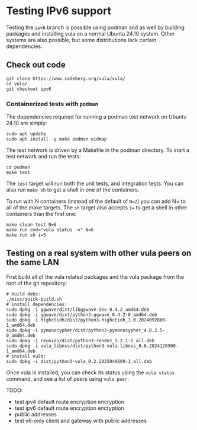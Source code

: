 Testing IPv6 support
====================

Testing the `ipv6` branch is possible using podman and as well by building
packages and installing vula on a normal Ubuntu 24.10 system. Other systems are
also possible, but some distributions lack certain dependencies.

## Check out code

```
git clone https://www.codeberg.org/vula/vula/
cd vula/
git checkout ipv6
```

### Containerized tests with `podman`

The dependencies required for running a podman test network on Ubuntu 24.10 are
simply:

```
sudo apt update
sudo apt install -y make podman uidmap
```

The test network is driven by a Makefile in the podman directory. To start a
test network and run the tests:

```
cd podman
make test
```

The `test` target will run both the unit tests, and integration tests. You can
also run `make sh` to get a shell in one of the containers.

To run with N containers (instead of the default of `N=2`) you can add N= to
all of the make targets. The `sh` target also accepts `i=` to  get a shell in
other containers than the first one:

```
make clean test N=6
make run cmd="vula status -v" N=6
make run sh i=5
```

## Testing on a real system with other vula peers on the same LAN

First build all of the vula related packages and the vula package from the root
of the git repository:
```
# build debs:
./misc/quick-build.sh
# install dependencies:
sudo dpkg -i ggwave/dist/libggwave-dev_0.4.2_amd64.deb
sudo dpkg -i ggwave/dist/python3-ggwave_0.4.2-0_amd64.deb
sudo dpkg -i highctidh/dist/python3-highctidh_1.0.2024092800-1_amd64.deb
sudo dpkg -i pymonocypher/dist/python3-pymonocypher_4.0.2.5-0_amd64.deb
sudo dpkg -i reunion/dist/python3-rendez_1.2.1-1_all.deb
sudo dpkg -i vula_libnss/dist/python3-vula-libnss_0.0.2024120900-1_amd64.deb
# install vula:
sudo dpkg -i dist/python3-vula_0.2.2025040600-1_all.deb
```

Once vula is installed, you can check its status using the `vula status`
command, and see a list of peers using `vula peer`.

TODO:

* test ipv4 default route encryption encryption
* test ipv6 default route encryption encryption
* public addresses
* test v6-only client and gateway with public addresses
